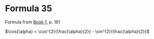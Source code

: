 # Formula 35

Formula from [Book 1](../Buch1.md), p. 161

$\cos{\alpha} = \cos^{2}{\frac{\alpha}{2}} - \sin^{2}{\frac{\alpha}{2}}$

